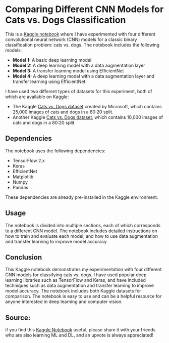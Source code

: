 # Comparing Different CNN Models for Cats vs. Dogs Classification
This is a [Kaggle notebook](https://www.kaggle.com/code/shibinjudah/4-models-cnn-image-augmentation-transfer-learning) where I have experimented with four different convolutional neural network (CNN) models for a classic binary classification problem: cats vs. dogs. The notebook includes the following models:

* **Model 1:** A basic deep learning model
* **Model 2:** A deep learning model with a data augmentation layer
* **Model 3:** A transfer learning model using EfficientNet
* **Model 4:** A deep learning model with a data augmentation layer and transfer learning using EfficientNet

I have used two different types of datasets for this experiment, both of which are available on Kaggle:

* The Kaggle [Cats vs. Dogs dataset](https://www.kaggle.com/datasets/shaunthesheep/microsoft-catsvsdogs-dataset) created by Microsoft, 
which contains 25,000 images of cats and dogs in a 80:20 split.
* Another Kaggle [Cats vs. Dogs dataset](https://www.kaggle.com/datasets/chetankv/dogs-cats-images), which contains 10,000 images of cats and dogs in a 80:20 split.

## Dependencies
The notebook uses the following dependencies:

* TensorFlow 2.x
* Keras
* EfficientNet
* Matplotlib
* Numpy
* Pandas

These dependencies are already pre-installed in the Kaggle environment.

## Usage
The notebook is divided into multiple sections, each of which corresponds to a different CNN model. The notebook includes detailed instructions on how to train and evaluate each model, and how to use data augmentation and transfer learning to improve model accuracy.

## Conclusion
This Kaggle notebook demonstrates my experimentation with four different CNN models for classifying cats vs. dogs. 
I have used popular deep learning libraries such as TensorFlow and Keras, and have included techniques such as data 
augmentation and transfer learning to improve model accuracy. The notebook includes both Kaggle datasets for comparison. 
The notebook is easy to use and can be a helpful resource for anyone interested in deep learning and computer vision.

## Source:
if you find this [Kaggle Notebook](https://www.kaggle.com/code/shibinjudah/4-models-cnn-image-augmentation-transfer-learning) useful, please share it with your friends who are also learning ML and DL, and an upvote is always appreciated! 

